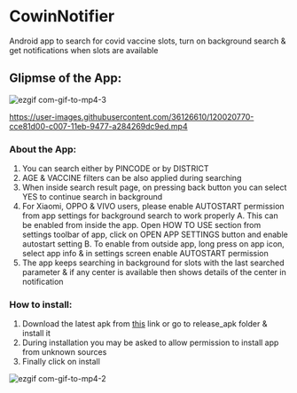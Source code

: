 # CowinNotifier
Android app to search for covid vaccine slots, turn on background search &amp; get notifications when slots are available

## Glipmse of the App:

![ezgif com-gif-to-mp4-3](https://user-images.githubusercontent.com/36126610/120022598-3e28cf80-c00a-11eb-8c66-b1f4ade7155e.gif)

https://user-images.githubusercontent.com/36126610/120020770-cce81d00-c007-11eb-9477-a284269dc9ed.mp4

### About the App:
1. You can search either by PINCODE or by DISTRICT
2. AGE & VACCINE filters can be also applied during searching
3. When inside search result page, on pressing back button you can select YES to continue search in background
4. For Xiaomi, OPPO & VIVO users, please enable AUTOSTART permission from app settings for background search to work properly
  A. This can be enabled from inside the app. Open HOW TO USE section from settings toolbar of app, click on OPEN APP SETTINGS button and enable autostart setting
  B. To enable from outside app, long press on app icon, select app info & in settings screen enable AUTOSTART permission
5. The app keeps searching in background for slots with the last searched parameter & if any center is available then shows details of the center in notification

### How to install:
1. Download the latest apk from [this](release_apk) link or go to release_apk folder & install it
2. During installation you may be asked to allow permission to install app from unknown sources
3. Finally click on install

![ezgif com-gif-to-mp4-2](https://user-images.githubusercontent.com/36126610/120022245-c6f33b80-c009-11eb-995f-82db6164ec56.gif)
